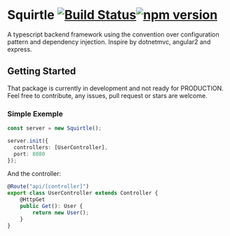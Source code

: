 # Squirtle [![Build Status](https://travis-ci.org/nicolasgere/Squirtle.svg?branch=master)](https://travis-ci.org/nicolasgere/Squirtle)[![npm version](https://badge.fury.io/js/squirtle.svg)](https://badge.fury.io/js/squirtle)
A typescript backend framework using the convention over configuration pattern and dependency injection. Inspire by dotnetmvc, angular2 and express.

## Getting Started

That package is currently in development and not ready for PRODUCTION. Feel free to contribute, any issues, pull request or stars are welcome.

### Simple Exemple

```ts
const server = new Squirtle();

server.init({
  controllers: [UserController],
  port: 8080
});

```
And the controller: 

```ts
@Route("api/[controller]")
export class UserController extends Controller {
    @HttpGet
    public Get(): User {
        return new User();
    }    
}
```
